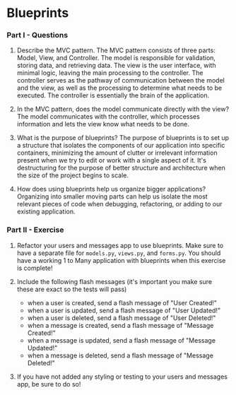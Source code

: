 # Blueprints 

### Part I - Questions

1. Describe the MVC pattern.
    The MVC pattern consists of three parts: Model, View, and Controller. The model is responsible for validation, storing data, and retrieving data. The view is the user interface, with minimal logic, leaving the main processing to the controller. The controller serves as the pathway of communication between the model and the view, as well as the processing to determine what needs to be executed. The controller is essentially the brain of the application.

2. In the MVC pattern, does the model communicate directly with the view?
    The model communicates with the controller, which processes information and lets the view know what needs to be done. 

2. What is the purpose of blueprints?
    The purpose of blueprints is to set up a structure that isolates the components of our application into specific containers, minimizing the amount of clutter or irrelevant information present when we try to edit or work with a single aspect of it. It's destructuring for the purpose of better structure and architecture when the size of the project begins to scale.
    
3. How does using blueprints help us organize bigger applications?
    Organizing into smaller moving parts can help us isolate the most relevant pieces of code when debugging, refactoring, or adding to our existing application. 
### Part II - Exercise

1. Refactor your users and messages app to use blueprints.  Make sure to have a separate file for `models.py`, `views.py`, and `forms.py`. You should have a working 1 to Many application with blueprints when this exercise is complete!

2. Include the following flash messages (it's important you make sure these are exact so the tests will pass)
    - when a user is created, send a flash message of "User Created!"
    - when a user is updated, send a flash message of "User Updated!"
    - when a user is deleted, send a flash message of "User Deleted!"
    - when a message is created, send a flash message of "Message Created!"
    - when a message is updated, send a flash message of "Message Updated!"
    - when a message is deleted, send a flash message of "Message Deleted!"

3. If you have not added any styling or testing to your users and messages app, be sure to do so!
